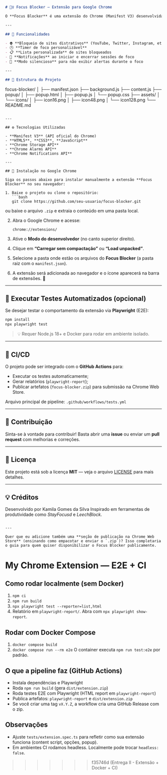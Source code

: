 
```markdown
# 🧘‍♀️ Focus Blocker — Extensão para Google Chrome

O **Focus Blocker** é uma extensão do Chrome (Manifest V3) desenvolvida para ajudar você a manter o foco e aumentar sua produtividade, **bloqueando sites distrativos** durante períodos de trabalho ou estudo.  

---

## 🚀 Funcionalidades

- ⛔ **Bloqueio de sites distrativos** (YouTube, Twitter, Instagram, etc.)  
- 🕒 **Timer de foco personalizável**  
- 📋 **Lista personalizada** de sites bloqueados  
- 🔔 **Notificações** ao iniciar e encerrar sessões de foco  
- 🌙 **Modo silencioso** para não exibir alertas durante o foco  

---

## 🧩 Estrutura do Projeto

```

focus-blocker/
│
├── manifest.json
├── background.js
├── content.js
├── popup/
│   ├── popup.html
│   ├── popup.js
│   └── popup.css
├── assets/
│   └── icons/
│       ├── icon16.png
│       ├── icon48.png
│       └── icon128.png
└── README.md

````

---

## ⚙️ Tecnologias Utilizadas

- **Manifest V3** (API oficial do Chrome)
- **HTML5**, **CSS3**, **JavaScript**
- **Chrome Storage API**
- **Chrome Alarms API**
- **Chrome Notifications API**

---

## 🧭 Instalação no Google Chrome

Siga os passos abaixo para instalar manualmente a extensão **Focus Blocker** no seu navegador:

1. Baixe o projeto ou clone o repositório:
   ```bash
   git clone https://github.com/seu-usuario/focus-blocker.git
````

ou baixe o arquivo `.zip` e extraia o conteúdo em uma pasta local.

2. Abra o Google Chrome e acesse:

   ```
   chrome://extensions/
   ```

3. Ative o **Modo do desenvolvedor** (no canto superior direito).

4. Clique em **“Carregar sem compactação”** ou **“Load unpacked”**.

5. Selecione a pasta onde estão os arquivos do **Focus Blocker** (a pasta raiz com o `manifest.json`).

6. A extensão será adicionada ao navegador e o ícone aparecerá na barra de extensões. 🎉

---

## 🧪 Executar Testes Automatizados (opcional)

Se desejar testar o comportamento da extensão via **Playwright** (E2E):

```bash
npm install
npx playwright test
```

> 💡 Requer Node.js 18+ e Docker para rodar em ambiente isolado.

---

## 🔄 CI/CD

O projeto pode ser integrado com o **GitHub Actions** para:

* Executar os testes automaticamente;
* Gerar relatórios (`playwright-report`);
* Publicar artefatos (`focus-blocker.zip`) para submissão na Chrome Web Store.

Arquivo principal de pipeline:
`.github/workflows/tests.yml`

---

## 👥 Contribuição

Sinta-se à vontade para contribuir!
Basta abrir uma **issue** ou enviar um **pull request** com melhorias e correções.

---

## 📜 Licença

Este projeto está sob a licença **MIT** — veja o arquivo [LICENSE](LICENSE) para mais detalhes.

---

## 💡 Créditos

Desenvolvido por Kamila Gomes da Silva
Inspirado em ferramentas de produtividade como *StayFocusd* e *LeechBlock*.

```

---

Quer que eu adicione também uma **seção de publicação na Chrome Web Store** (ensinando como empacotar e enviar o `.zip`)? Isso completaria o guia para quem quiser disponibilizar o Focus Blocker publicamente.
```







# My Chrome Extension — E2E + CI

## Como rodar localmente (sem Docker)
1. `npm ci`
2. `npm run build`
3. `npx playwright test --reporter=list,html`
4. Relatório em `playwright-report/`. Abra com `npx playwright show-report`.

## Rodar com Docker Compose
1. `docker compose build`
2. `docker compose run --rm e2e`
O container executa `npm run test:e2e` por padrão.

## O que a pipeline faz (GitHub Actions)
- Instala dependências e Playwright
- Roda `npm run build` (gera `dist/extension.zip`)
- Roda testes E2E com Playwright (HTML report em `playwright-report`)
- Publica artefatos: `playwright-report` e `dist/extension.zip`
- Se você criar uma tag `vX.Y.Z`, a workflow cria uma GitHub Release com o zip.

## Observações
- Ajuste `tests/extension.spec.ts` para refletir como sua extensão funciona (content script, opções, popup).
- Em ambientes CI rodamos headless. Localmente pode trocar `headless: false`.
>>>>>>> f35746d (Entrega II - Extensão + Docker + CI)
